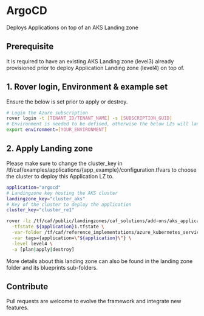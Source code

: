 # ArgoCD

Deploys Applications on top of an AKS Landing zone

## Prerequisite

It is required to have an existing AKS Landing zone (level3) already provisioned prior to deploy Application Landing zone (level4) on top of.

## 1. Rover login, Environment & example set

Ensure the below is set prior to apply or destroy.

```bash
# Login the Azure subscription
rover login -t [TENANT_ID/TENANT_NAME] -s [SUBSCRIPTION_GUID]
# Environment is needed to be defined, otherwise the below LZs will land into sandpit which someone else is working on
export environment=[YOUR_ENVIRONMENT]
```

## 2. Apply Landing zone

Please make sure to change the cluster_key in /tf/caf/examples/applications/{app_example}/configuration.tfvars to choose the cluster to deploy this Application LZ to.

```bash
application="argocd"
# Landingzone key hosting the AKS cluster
landingzone_key="cluster_aks"
# Key of the cluster to deploy the application
cluster_key="cluster_re1"

rover -lz /tf/caf/public/landingzones/caf_solutions/add-ons/aks_applications/ \
  -tfstate ${application}1.tfstate \
  -var-folder /tf/caf/reference_implementations/azure_kubernetes_services/applications/${application} \
  -var tags={application=\"${application}\"} \
  -level level4 \
  -a [plan|apply|destroy]
```

More details about this landing zone can also be found in the landing zone folder and its blueprints sub-folders.

## Contribute

Pull requests are welcome to evolve the framework and integrate new features.
